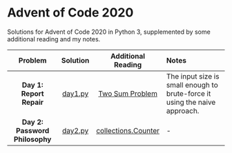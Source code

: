 # Advent of Code 2020
Solutions for Advent of Code 2020 in Python 3, supplemented by some additional reading and my notes.

| Problem | Solution | Additional Reading | Notes |
|   :--:  |   :--:   |         :--:       |  :-- |
|**Day 1: Report Repair** |[day1.py](day1.py)| [Two Sum Problem](https://coderbyte.com/algorithm/two-sum-problem) | The input size is small enough to brute-force it using the naive approach.  
|**Day 2: Password Philosophy**|[day2.py](day2.py)| [collections.Counter](https://docs.python.org/3.9/library/collections.html#collections.Counter)|-|